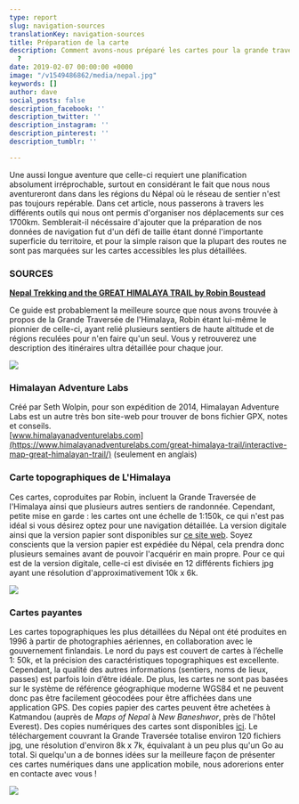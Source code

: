 ```yaml
---
type: report
slug: navigation-sources
translationKey: navigation-sources
title: Préparation de la carte
description: Comment avons-nous préparé les cartes pour la grande traversée de l'Himalaya
  ?
date: 2019-02-07 00:00:00 +0000
image: "/v1549486862/media/nepal.jpg"
keywords: []
author: dave
social_posts: false
description_facebook: ''
description_twitter: ''
description_instagram: ''
description_pinterest: ''
description_tumblr: ''

---
```

Une aussi longue aventure que celle-ci requiert une planification absolument irréprochable, surtout en considérant le fait que nous nous aventureront dans dans les régions du Népal où le réseau de sentier n'est pas toujours repérable. Dans cet article, nous passerons à travers les différents outils qui nous ont permis d'organiser nos déplacements sur ces 1700km. Semblerait-il nécéssaire d'ajouter que la préparation de nos données de navigation fut d'un défi de taille étant donné l'importante superficie du territoire, et pour la simple raison que la plupart des routes ne sont pas marquées sur les cartes accessibles les plus détaillées.

### SOURCES

[**Nepal Trekking and the GREAT HIMALAYA TRAIL by Robin Boustead**](https://www.amazon.com/dp/1905864604)

Ce guide est probablement la meilleure source que nous avons trouvée à propos de la Grande Traversée de l'Himalaya, Robin étant lui-même le pionnier de celle-ci, ayant relié plusieurs sentiers de haute altitude et de régions reculées pour n'en faire qu'un seul. Vous y retrouverez une description des itinéraires ultra détaillée pour chaque jour. 

![](https://res.cloudinary.com/wildernessprime/image/upload/w_800,dpr_auto/v1551706673/5026693-NOC02-1.jpg)

### Himalayan Adventure Labs

Créé par Seth Wolpin, pour son expédition de 2014, Himalayan Adventure Labs est un autre très bon site-web pour trouver de bons fichier GPX, notes et conseils.   
[www.himalayanadventurelabs.com](https://www.himalayanadventurelabs.com/great-himalaya-trail/interactive-map-great-himalayan-trail/) (seulement en anglais)

### Carte topographiques de L'Himalaya

Ces cartes, coproduites par Robin, incluent la Grande Traversée de l'Himalaya ainsi que plusieurs autres sentiers de randonnée. Cependant, petite mise en garde : les cartes ont une échelle de 1:150k, ce qui n'est pas idéal si vous désirez optez pour une navigation détaillée. La version digitale ainsi que la version papier sont disponibles sur [ce site web](http://www.greathimalayatrail.com/). Soyez conscients que la version papier est expédiée du Népal, cela prendra donc plusieurs semaines avant de pouvoir l'acquérir en main propre. Pour ce qui est de la version digitale, celle-ci est divisée en 12 différents fichiers jpg ayant une résolution d'approximativement 10k x 6k.

![](https://res.cloudinary.com/wildernessprime/image/upload/w_1200,dpr_auto/v1549882055/Screenshot%202019-02-11%20at%2011.20.21.jpg)

### Cartes payantes

Les cartes topographiques les plus détaillées du Népal ont été produites en 1996 à partir de photographies aériennes, en collaboration avec le gouvernement finlandais. Le nord du pays est couvert de cartes à l’échelle 1: 50k, et la précision des caractéristiques topographiques est excellente. Cependant, la qualité des autres informations (sentiers, noms de lieux, passes) est parfois loin d’être idéale. De plus, les cartes ne sont pas basées sur le système de référence géographique moderne WGS84 et ne peuvent donc pas être facilement géocodées pour être affichées dans une application GPS. Des copies papier des cartes peuvent être achetées à Katmandou (auprès de _Maps of Nepal_ à _New Baneshwor_, près de l'hôtel Everest). Des copies numériques des cartes sont disponibles [ici](https://jemecasseausoleil.blogspot.com/2017/07/cartes-du-nepal.html). Le téléchargement couvrant la Grande Traversée totalise environ 120 fichiers jpg, une résolution d'environ 8k x 7k, équivalant à un peu plus qu'un  Go au total. Si quelqu'un a de bonnes idées sur la meilleure façon de présenter ces cartes numériques dans une application mobile, nous adorerions enter en contacte avec vous !

![](https://res.cloudinary.com/wildernessprime/image/upload/w_1200,dpr_auto/v1549882089/Screenshot%202019-02-11%20at%2011.15.54.jpg)